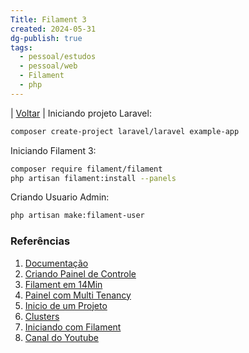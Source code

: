 ```yaml
---
Title: Filament 3
created: 2024-05-31
dg-publish: true
tags:
  - pessoal/estudos
  - pessoal/web
  - Filament
  - php
---
```

| [Voltar](index) |
Iniciando projeto Laravel:
```bash
composer create-project laravel/laravel example-app
```
Iniciando Filament 3:
```bash
composer require filament/filament
php artisan filament:install --panels
```
Criando Usuario Admin:
```bash
php artisan make:filament-user
```
### Referências
1. [Documentação](https://filamentphp.com/docs/3.x/panels/getting-started)
2. [Criando Painel de Controle](https://www.youtube.com/watch?v=724LMrVzG5c&t=2380s&pp=ygUIZmlsYW1lbnQ%3D)
3. [Filament em 14Min](https://www.youtube.com/watch?v=H64f9eyxhag&t=264s&pp=ygUKZmlsYW1lbnQgMw%3D%3D)
4. [Painel com Multi Tenancy](https://www.youtube.com/watch?v=Z7ICXCtakCY&pp=ygUQZmlsYW1lbnQgMyBtb25leQ%3D%3D)
5. [Inicio de um Projeto](https://www.youtube.com/watch?v=Fqulo-GwBts&pp=ygUQZmlsYW1lbnQgMyBtb25leQ%3D%3D)
6. [Clusters](https://www.youtube.com/watch?v=V909WVmyGMU&t=87s&pp=ygUIZmlsYW1lbnQ%3D)
7. [Iniciando com Filament](https://www.youtube.com/watch?v=GnB3-rw6ujU&t=5s&pp=ygUKZmlsYW1lbnQgMw%3D%3D)
8. [Canal do Youtube](https://www.youtube.com/@filamentbr)
  